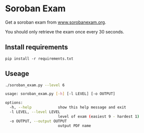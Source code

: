 # Soroban Exam

Get a soroban exam from www.sorobanexam.org.

You should only retrieve the exam once every 30 seconds.

## Install requirements

```
pip install -r requirements.txt
```

## Useage

```bash
./soroban_exam.py --level 6
```

```bash
usage: soroban_exam.py [-h] [-l LEVEL] [-o OUTPUT]

options:
  -h, --help            show this help message and exit
  -l LEVEL, --level LEVEL
                        level of exam (easiest 9 - hardest 1)
  -o OUTPUT, --output OUTPUT
                        output PDF name
```
